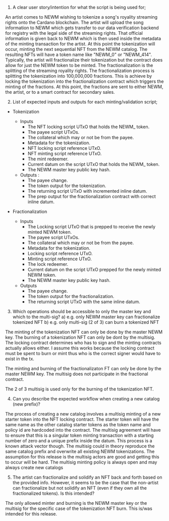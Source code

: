 1. A clear user story/intention for what the script is being used for;

An artist comes to NEWM wishing to tokenize a song's royality streaming rights onto the Cardano blockchain. The artist will upload the song information to NEWM which gets transfer to our data verification backend for registry with the legal side of the streaming rights. That official information is given back to NEWM which is then used inside the metadata of the minting transaction for the artist. At this point the tokenization will occur, minting the next sequential NFT from the NEWM catalog. The resulting NFTs will have a token name like "NEWM_0" or "NEWM_414". Typically, the artist will fractionalize their tokenization but the contract does allow for just the NEWM token to be minted. The fractionalization is the splitting of the streaming royality rights. The fractionalization process is splitting the tokenization into 100,000,000 fractions. This is achieve by locking the tokenization into the fractionalization contract which triggers the minting of the fractions. At this point, the fractions are sent to either NEWM, the artist, or to a smart contract for secondary sales.

2. List of expected inputs and outputs for each minting/validation script;

- Tokenization
    - Inputs
        - The NFT locking script UTxO that holds the NEWM_ token.
        - The payee script UTxOs.
        - The collateral which may or not be from the payee.
        - Metadata for the tokenization.
        - NFT locking script reference UTxO.
        - NFT minting script reference UTxO.
        - The mint redeemer.
        - Current datum on the script UTxO that holds the NEWM_ token.
        - The NEWM master key public key hash.
    - Outputs :
        - The payee change.
        - The token output for the tokenization.
        - The returning script UTxO with incremented inline datum.
        - The prep output for the fractionalization contract with correct inline datum.

- Fractionalization
    - Inputs
        - The Locking script UTxO that is prepped to receive the newly minted NEWM token.
        - The payee script UTxOs.
        - The collateral which may or not be from the payee.
        - Metadata for the tokenization.
        - Locking script reference UTxO.
        - Minting script reference UTxO.
        - The lock redeemer.
        - Current datum on the script UTxO prepped for the newly minted NEWM token.
        - The NEWM master key public key hash.
    - Outputs
        - The payee change.
        - The token output for the fractionalization.
        - The returning script UTxO with the same inline datum.


3. Which operations should be accessible to only the master key and which to the multi-sig?
    a) e.g. only NEWM master key can fractionalize tokenized NFT
    b) e.g. only multi-sig (2 of 3) can burn a tokenized NFT

The minting of the tokenization NFT can only be done by the master NEWM key. The burning of a tokenization NFT can only be dont by the multisig. The locking contract determines who has to sign and the minting contracts actually allows either. I assume this works because the locking contract must be spent to burn or mint thus who is the correct signer would have to exist in the tx.

The minting and burning of the fractionalizaton FT can only be done by the master NEWM key. The multisig does not participate in the fractional contract.

The 2 of 3 multisig is used only for the burning of the tokenization NFT.

4. Can you describe the expected workflow when creating a new catalog (new prefix)?

The process of creating a new catalog involves a multisig minting of a new starter token into the NFT locking contract. The starter token will have the same name as the other catalog starter tokens as the token name and policy id are hardcoded into the contract. The multisig agreement will have to ensure that this is a singular token minting transaction with a starting number of zero and a unique prefix inside the datum. This process is a known attack vector though. The multisig could in theory reproduce the same catalog prefix and overwrite all existing NEWM tokenizations. The assumption for this release is the multisig actors are good and getting this to occur will be hard. The multisig minting policy is always open and may always create new catalogs


5. The artist can fractionalize and solidify an NFT back and forth based on the provided info. However, it seems to be the case that the non-artist can fractionalize but not solidify an NFT (even if they own all the fractionalized tokens). Is this intended?

The only allowed minter and burning is the NEWM master key or the multisig for the specific case of the tokenization NFT burn. This is/was intended for this release.
